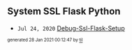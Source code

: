 ## System SSL Flask Python


* <code>Jul 24, 2020</code> [Debug-Ssl-Flask-Setup](2020-07-24T20-14-55-debug-ssl-flask-setup.md)

<sup><sub>generated 28 Jan 2021 00:12:47 by <a href='https://github.com/senorprogrammer/til'>til</a></sub></sup>
